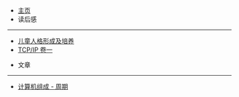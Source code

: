 <!-- docs/_sidebar.md -->

* [主页](/)
* 读后感
---
  + [儿童人格形成及培养](/book/children.md)
  + [TCP/IP 卷一](/book/tcp-ip.md)
* 文章
---
  + [计算机组成 - 周期](/doc/zucheng-cpu.mds)